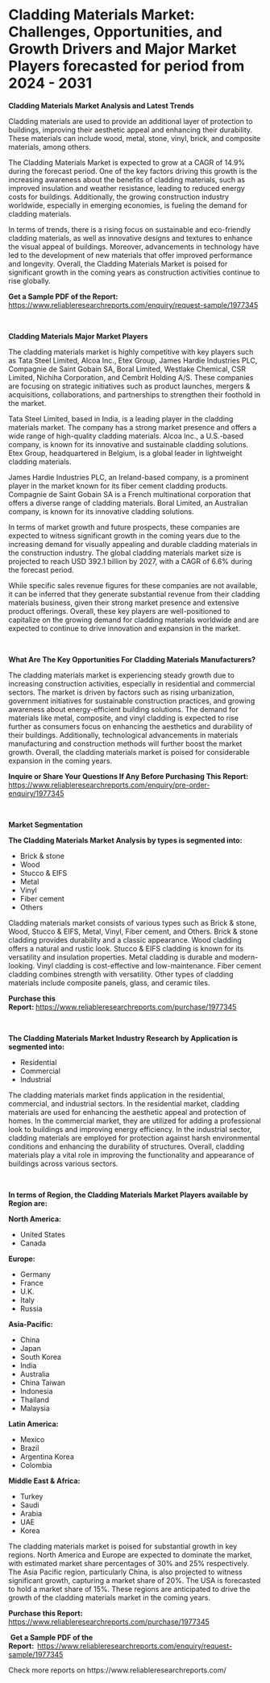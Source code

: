 <p><h1>Cladding Materials Market: Challenges, Opportunities, and Growth Drivers and Major Market Players forecasted for period from 2024 - 2031</h1></p><p><strong>Cladding Materials Market Analysis and Latest Trends</strong></p>
<p><p>Cladding materials are used to provide an additional layer of protection to buildings, improving their aesthetic appeal and enhancing their durability. These materials can include wood, metal, stone, vinyl, brick, and composite materials, among others. </p><p>The Cladding Materials Market is expected to grow at a CAGR of 14.9% during the forecast period. One of the key factors driving this growth is the increasing awareness about the benefits of cladding materials, such as improved insulation and weather resistance, leading to reduced energy costs for buildings. Additionally, the growing construction industry worldwide, especially in emerging economies, is fueling the demand for cladding materials.</p><p>In terms of trends, there is a rising focus on sustainable and eco-friendly cladding materials, as well as innovative designs and textures to enhance the visual appeal of buildings. Moreover, advancements in technology have led to the development of new materials that offer improved performance and longevity. Overall, the Cladding Materials Market is poised for significant growth in the coming years as construction activities continue to rise globally.</p></p>
<p><strong>Get a Sample PDF of the Report:&nbsp;</strong> <a href="https://www.reliableresearchreports.com/enquiry/request-sample/1977345">https://www.reliableresearchreports.com/enquiry/request-sample/1977345</a></p>
<p>&nbsp;</p>
<p><strong>Cladding Materials Major Market Players</strong></p>
<p><p>The cladding materials market is highly competitive with key players such as Tata Steel Limited, Alcoa Inc., Etex Group, James Hardie Industries PLC, Compagnie de Saint Gobain SA, Boral Limited, Westlake Chemical, CSR Limited, Nichiha Corporation, and Cembrit Holding A/S. These companies are focusing on strategic initiatives such as product launches, mergers & acquisitions, collaborations, and partnerships to strengthen their foothold in the market.</p><p>Tata Steel Limited, based in India, is a leading player in the cladding materials market. The company has a strong market presence and offers a wide range of high-quality cladding materials. Alcoa Inc., a U.S.-based company, is known for its innovative and sustainable cladding solutions. Etex Group, headquartered in Belgium, is a global leader in lightweight cladding materials.</p><p>James Hardie Industries PLC, an Ireland-based company, is a prominent player in the market known for its fiber cement cladding products. Compagnie de Saint Gobain SA is a French multinational corporation that offers a diverse range of cladding materials. Boral Limited, an Australian company, is known for its innovative cladding solutions.</p><p>In terms of market growth and future prospects, these companies are expected to witness significant growth in the coming years due to the increasing demand for visually appealing and durable cladding materials in the construction industry. The global cladding materials market size is projected to reach USD 392.1 billion by 2027, with a CAGR of 6.6% during the forecast period.</p><p>While specific sales revenue figures for these companies are not available, it can be inferred that they generate substantial revenue from their cladding materials business, given their strong market presence and extensive product offerings. Overall, these key players are well-positioned to capitalize on the growing demand for cladding materials worldwide and are expected to continue to drive innovation and expansion in the market.</p></p>
<p>&nbsp;</p>
<p><strong>What Are The Key Opportunities For Cladding Materials Manufacturers?</strong></p>
<p><p>The cladding materials market is experiencing steady growth due to increasing construction activities, especially in residential and commercial sectors. The market is driven by factors such as rising urbanization, government initiatives for sustainable construction practices, and growing awareness about energy-efficient building solutions. The demand for materials like metal, composite, and vinyl cladding is expected to rise further as consumers focus on enhancing the aesthetics and durability of their buildings. Additionally, technological advancements in materials manufacturing and construction methods will further boost the market growth. Overall, the cladding materials market is poised for considerable expansion in the coming years.</p></p>
<p><strong>Inquire or Share Your Questions If Any Before Purchasing This Report:</strong> <a href="https://www.reliableresearchreports.com/enquiry/pre-order-enquiry/1977345">https://www.reliableresearchreports.com/enquiry/pre-order-enquiry/1977345</a></p>
<p>&nbsp;</p>
<p><strong>Market Segmentation</strong></p>
<p><strong>The Cladding Materials Market Analysis by types is segmented into:</strong></p>
<p><ul><li>Brick & stone</li><li>Wood</li><li>Stucco & EIFS</li><li>Metal</li><li>Vinyl</li><li>Fiber cement</li><li>Others</li></ul></p>
<p><p>Cladding materials market consists of various types such as Brick & stone, Wood, Stucco & EIFS, Metal, Vinyl, Fiber cement, and Others. Brick & stone cladding provides durability and a classic appearance. Wood cladding offers a natural and rustic look. Stucco & EIFS cladding is known for its versatility and insulation properties. Metal cladding is durable and modern-looking. Vinyl cladding is cost-effective and low-maintenance. Fiber cement cladding combines strength with versatility. Other types of cladding materials include composite panels, glass, and ceramic tiles.</p></p>
<p><strong>Purchase this Report:&nbsp;</strong><a href="https://www.reliableresearchreports.com/purchase/1977345">https://www.reliableresearchreports.com/purchase/1977345</a></p>
<p>&nbsp;</p>
<p><strong>The Cladding Materials Market Industry Research by Application is segmented into:</strong></p>
<p><ul><li>Residential</li><li>Commercial</li><li>Industrial</li></ul></p>
<p><p>The cladding materials market finds application in the residential, commercial, and industrial sectors. In the residential market, cladding materials are used for enhancing the aesthetic appeal and protection of homes. In the commercial market, they are utilized for adding a professional look to buildings and improving energy efficiency. In the industrial sector, cladding materials are employed for protection against harsh environmental conditions and enhancing the durability of structures. Overall, cladding materials play a vital role in improving the functionality and appearance of buildings across various sectors.</p></p>
<p>&nbsp;</p>
<p><strong>In terms of Region, the Cladding Materials Market Players available by Region are:</strong></p>
<p>
    <p> <strong> North America: </strong>
        <ul>
            <li>United States</li>
            <li>Canada</li>
        </ul>
        </p> 
    <p> <strong> Europe: </strong>
        <ul>
            <li>Germany</li>
            <li>France</li>
            <li>U.K.</li>
            <li>Italy</li>
            <li>Russia</li>
        </ul>
        </p> 
    <p> <strong> Asia-Pacific: </strong>
        <ul>
            <li>China</li>
            <li>Japan</li>
            <li>South Korea</li>
            <li>India</li>
            <li>Australia</li>
            <li>China Taiwan</li>
            <li>Indonesia</li>
            <li>Thailand</li>
            <li>Malaysia</li>
        </ul>
        </p> 
    <p> <strong> Latin America: </strong>
        <ul>
            <li>Mexico</li>
            <li>Brazil</li>
            <li>Argentina Korea</li>
            <li>Colombia</li>
        </ul>
        </p> 
    <p> <strong> Middle East & Africa: </strong>
        <ul>
            <li>Turkey</li>
            <li>Saudi</li>
            <li>Arabia</li>
            <li>UAE</li>
            <li>Korea</li>
        </ul>
    </p>
    </p>
<p><p>The cladding materials market is poised for substantial growth in key regions. North America and Europe are expected to dominate the market, with estimated market share percentages of 30% and 25% respectively. The Asia Pacific region, particularly China, is also projected to witness significant growth, capturing a market share of 20%. The USA is forecasted to hold a market share of 15%. These regions are anticipated to drive the growth of the cladding materials market in the coming years.</p></p>
<p><strong>Purchase this Report: </strong><a href="https://www.reliableresearchreports.com/purchase/1977345">https://www.reliableresearchreports.com/purchase/1977345</a></p>
<p>&nbsp;<strong>Get a Sample PDF of the Report:&nbsp;&nbsp;</strong><a href="https://www.reliableresearchreports.com/enquiry/request-sample/1977345">https://www.reliableresearchreports.com/enquiry/request-sample/1977345</a></p>
<p><strong></strong></p>
<p>Check more reports on https://www.reliableresearchreports.com/</p>